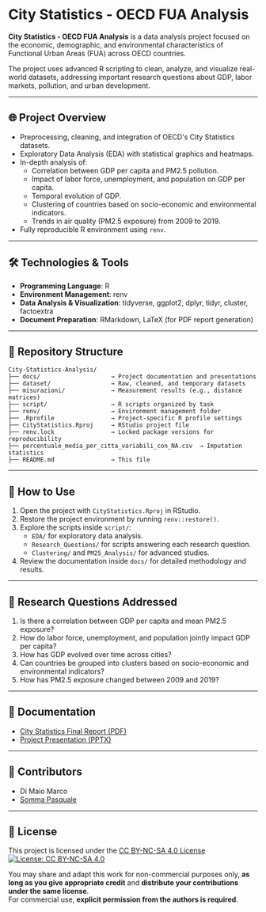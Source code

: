 # City Statistics - OECD FUA Analysis

**City Statistics - OECD FUA Analysis** is a data analysis project focused on the economic, demographic, and environmental characteristics of Functional Urban Areas (FUA) across OECD countries.

The project uses advanced R scripting to clean, analyze, and visualize real-world datasets, addressing important research questions about GDP, labor markets, pollution, and urban development.

---

## 🌐 Project Overview

- Preprocessing, cleaning, and integration of OECD's City Statistics datasets.
- Exploratory Data Analysis (EDA) with statistical graphics and heatmaps.
- In-depth analysis of:
  - Correlation between GDP per capita and PM2.5 pollution.
  - Impact of labor force, unemployment, and population on GDP per capita.
  - Temporal evolution of GDP.
  - Clustering of countries based on socio-economic and environmental indicators.
  - Trends in air quality (PM2.5 exposure) from 2009 to 2019.
- Fully reproducible R environment using `renv`.

---

## 🛠️ Technologies & Tools

- **Programming Language**: R
- **Environment Management**: renv
- **Data Analysis & Visualization**: tidyverse, ggplot2, dplyr, tidyr, cluster, factoextra
- **Document Preparation**: RMarkdown, LaTeX (for PDF report generation)

---

## 📁 Repository Structure

```plaintext
City-Statistics-Analysis/
├── docs/                    → Project documentation and presentations
├── dataset/                 → Raw, cleaned, and temporary datasets
├── misurazioni/             → Measurement results (e.g., distance matrices)
├── script/                  → R scripts organized by task
├── renv/                    → Environment management folder
├── .Rprofile                → Project-specific R profile settings
├── CityStatistics.Rproj     → RStudio project file
├── renv.lock                → Locked package versions for reproducibility
├── percentuale_media_per_citta_variabili_con_NA.csv  → Imputation statistics
├── README.md                → This file
```

---

## 🚀 How to Use

1. Open the project with `CityStatistics.Rproj` in RStudio.
2. Restore the project environment by running `renv::restore()`.
3. Explore the scripts inside `script/`:
   - `EDA/` for exploratory data analysis.
   - `Research_Questions/` for scripts answering each research question.
   - `Clustering/` and `PM25_Analysis/` for advanced studies.
4. Review the documentation inside `docs/` for detailed methodology and results.

---

## 📅 Research Questions Addressed

1. Is there a correlation between GDP per capita and mean PM2.5 exposure?
2. How do labor force, unemployment, and population jointly impact GDP per capita?
3. How has GDP evolved over time across cities?
4. Can countries be grouped into clusters based on socio-economic and environmental indicators?
5. How has PM2.5 exposure changed between 2009 and 2019?

---

## 📄 Documentation

- [City Statistics Final Report (PDF)](docs/Relazione_City_Statistics.pdf)
- [Project Presentation (PPTX)](docs/Presentazione_City_Statistics.pptx)

---

## 👥 Contributors

- Di Maio Marco
- [Somma Pasquale](https://github.com/Paky29)

---

## 📄 License

This project is licensed under the [CC BY-NC-SA 4.0 License](https://creativecommons.org/licenses/by-nc-sa/4.0/)  
[![License: CC BY-NC-SA 4.0](https://licensebuttons.net/l/by-nc-sa/4.0/88x31.png)](https://creativecommons.org/licenses/by-nc-sa/4.0/)  

You may share and adapt this work for non-commercial purposes only, **as long as you give appropriate credit** and **distribute your contributions under the same license**.  
For commercial use, **explicit permission from the authors is required**.
